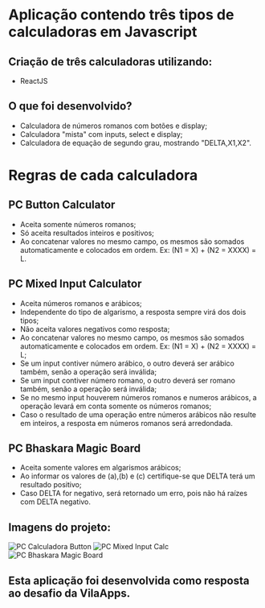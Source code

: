 # Aplicação contendo três tipos de calculadoras em Javascript


## Criação de três calculadoras utilizando:
- ReactJS


## O que foi desenvolvido?

- Calculadora de números romanos com botões e display;
- Calculadora "mista" com inputs, select e display;
- Calculadora de equação de segundo grau, mostrando "DELTA,X1,X2".

# Regras de cada calculadora

## PC Button Calculator
- Aceita somente números romanos;
- Só aceita resultados inteiros e positivos;
- Ao concatenar valores no mesmo campo, os mesmos são somados automaticamente e colocados em ordem. Ex: (N1 = X) + (N2 = XXXX) = L.


## PC Mixed Input Calculator
- Aceita números romanos e arábicos;
- Independente do tipo de algarismo, a resposta sempre virá dos dois tipos;
- Não aceita valores negativos como resposta;
- Ao concatenar valores no mesmo campo, os mesmos são somados automaticamente e colocados em ordem. Ex: (N1 = X) + (N2 = XXXX) = L;
- Se um input contiver número arábico, o outro deverá ser arábico também, senão a operação será inválida;
- Se um input contiver número romano, o outro deverá ser romano também, senão a operação será inválida;
- Se no mesmo input houverem números romanos e numeros arábicos, a operação levará em conta somente os números romanos;
- Caso o resultado de uma operação entre números arábicos não resulte em inteiros, a resposta em números romanos será arredondada.


## PC Bhaskara Magic Board
- Aceita somente valores em algarismos arábicos;
- Ao informar os valores de (a),(b) e (c) certifique-se que DELTA terá um resultado positivo;
- Caso DELTA for negativo, será retornado um erro, pois não há raízes com DELTA negativo.



## Imagens do projeto:
![PC Calculadora Button](https://i.ibb.co/JQsbW7y/pcromanbuttoncalcgit.png)
![PC Mixed Input Calc](https://i.ibb.co/NYVBG7z/pcinputmixedcalgit.png)
![PC Bhaskara Magic Board](https://i.ibb.co/zGfwmV7/pcbhaskaramagicgit.png)


## Esta aplicação foi desenvolvida como resposta ao desafio da VilaApps.